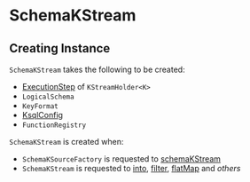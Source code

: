 # SchemaKStream

## Creating Instance

`SchemaKStream` takes the following to be created:

* <span id="sourceStep"> [ExecutionStep](ExecutionStep.md) of `KStreamHolder<K>`
* <span id="schema"> `LogicalSchema`
* <span id="keyFormat"> `KeyFormat`
* <span id="ksqlConfig"> [KsqlConfig](KsqlConfig.md)
* <span id="functionRegistry"> `FunctionRegistry`

`SchemaKStream` is created when:

* `SchemaKSourceFactory` is requested to [schemaKStream](SchemaKSourceFactory.md#schemaKStream)
* `SchemaKStream` is requested to [into](#into), [filter](#filter), [flatMap](#flatMap) and _others_
